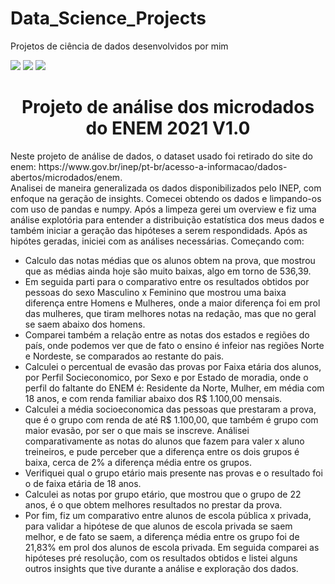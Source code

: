 # Data_Science_Projects 
Projetos de ciência de dados desenvolvidos por mim

<div display='inline'>
<img src="https://img.shields.io/pypi/status/V1"/>
<img src="https://img.shields.io/npm/l/react"/>
<img src="https://img.shields.io/github/stars/savioricardog?style=social"/>
</div>

<html>
<h1 align="center"> Projeto de análise dos microdados do ENEM 2021 V1.0</h1>
Neste projeto de análise de dados, o dataset usado foi retirado do site do enem: https://www.gov.br/inep/pt-br/acesso-a-informacao/dados-abertos/microdados/enem.<br>
Analisei de maneira generalizada os dados disponibilizados pelo INEP, com enfoque na geração de insights. Comecei obtendo os dados e limpando-os com uso de pandas e numpy. Após a limpeza gerei um overview e fiz uma análise explotória para entender a distribuição estatística dos meus dados e também iniciar a geração das hipóteses a serem respondidads. Após as hipótes geradas, iniciei com as análises necessárias. Começando com:

<body>
<ul>
<li> Calculo das notas médias que os alunos obtem na prova, que mostrou que as médias ainda hoje são muito baixas, algo em torno de 536,39.</li>
<li>Em seguida parti para o comparativo entre os resultados obtidos por pessoas do sexo Masculino x Feminino que mostrou uma baixa diferença entre Homens e Mulheres, onde a maior diferença foi em prol das mulheres, que tiram melhores notas na redação, mas que no geral se saem abaixo dos homens. </li>
<li>Comparei também a relação entre as notas dos estados e regiões do país, onde podemos ver que de fato o ensino é infeior nas regiões Norte e Nordeste, se comparados ao restante do pais. </li>
<li>Calculei o percentual de evasão das provas por Faixa etária dos alunos, por Perfil Socieconomico, por Sexo e por Estado de moradia, onde o perfil do faltante do ENEM é: Residente da Norte, Mulher, em média com 18 anos, e com renda familiar abaixo dos R$ 1.100,00 mensais. </li>
<li>Calculei a média socioeconomica das pessoas que prestaram a prova, que é o grupo com renda de até R$ 1.100,00, que também é grupo com maior evasão, por ser o que mais se inscreve. Análisei comparativamente as notas do alunos que fazem para valer x aluno treineiros, e pude perceber que a diferença entre os dois grupos é baixa, cerca de 2% a diferença média entre os grupos. </li>
<li>Verifiquei qual o grupo etário mais presente nas provas e o resultado foi o de faixa etária de 18 anos. </li>
<li>Calculei as notas por grupo etário, que mostrou que o grupo de 22 anos, é o que obtem melhores resultados no prestar da prova.</li>
<li>Por fim, fiz um comparativo entre alunos de escola pública x privada, para validar a hipótese de que alunos de escola privada se saem melhor, e de fato se saem, a diferença média entre os grupo foi de 21,83% em prol dos alunos de escola privada. Em seguida comparei as hipóteses pré resolução, com os resultados obtidos e listei alguns outros insights que tive durante a análise e exploração dos dados.</li>
</ul>
</body>
</html>
